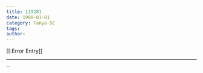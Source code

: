 ```yaml
---
title: 119281
date: 1990-01-01
category: Tanya-SC
tags: 
author: 
---
```


[[:Error Entry]]

---



``
